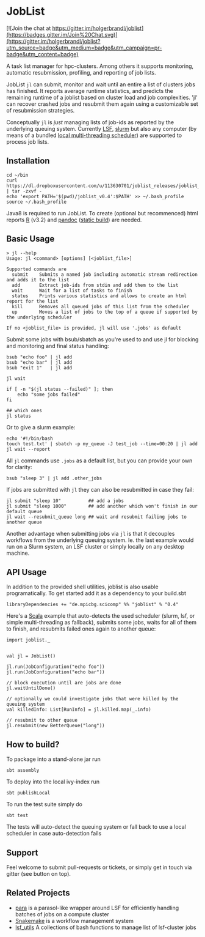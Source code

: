 JobList
=======

[![Join the chat at https://gitter.im/holgerbrandl/joblist](https://badges.gitter.im/Join%20Chat.svg)](https://gitter.im/holgerbrandl/joblist?utm_source=badge&utm_medium=badge&utm_campaign=pr-badge&utm_content=badge)


A task list manager for hpc-clusters. Among others it supports monitoring, automatic resubmission, profiling, and reporting of job lists.

JobList `jl` can submit, monitor and wait until an entire a list of clusters jobs has finished. It reports average runtime statistics, and predicts the remaining runtime of a joblist based on cluster load and job complexities. 'jl' can recover crashed jobs and resubmit them again using a customizable set of resubmission strategies.

Conceptually `jl` is *just* managing lists of job-ids as reported by the underlying queuing system. Currently [LSF](https://en.wikipedia.org/wiki/Platform_LSF), [slurm](http://slurm.schedmd.com/) but also any computer
(by means of a bundled [local multi-threading scheduler](https://github.com/holgerbrandl/joblist/blob/master/src/main/scala/joblist/local/LocalScheduler.scala)) are supported to process job lists.


Installation
------------

```
cd ~/bin
curl https://dl.dropboxusercontent.com/u/113630701/joblist_releases/joblist_installer_v0.4.tar.gz | tar -zxvf -
echo 'export PATH='$(pwd)/joblist_v0.4':$PATH' >> ~/.bash_profile
source ~/.bash_profile
```

Java8 is required to run JobList. To create (optional but recommenced) html reports [R](https://www.r-project.org/) (v3.2) and [pandoc](http://pandoc.org/) ([static build](https://github.com/jgm/pandoc/issues/11)) are needed.


Basic Usage
-----------


```
> jl --help
Usage: jl <command> [options] [<joblist_file>]

Supported commands are
  submit    Submits a named job including automatic stream redirection and adds it to the list
  add       Extract job-ids from stdin and add them to the list
  wait      Wait for a list of tasks to finish
  status    Prints various statistics and allows to create an html report for the list
  kill      Removes all queued jobs of this list from the scheduler
  up        Moves a list of jobs to the top of a queue if supported by the underlying scheduler

If no <joblist_file> is provided, jl will use '.jobs' as default

```


Submit some jobs with bsub/sbatch as you're used to and use jl for blocking and monitoring and final status handling:
```
bsub "echo foo" | jl add
bsub "echo bar" | jl add
bsub "exit 1"   | jl add

jl wait

if [ -n "$(jl status --failed)" ]; then
    echo "some jobs failed"
fi

## which ones
jl status
```

Or to give a slurm example:
```
echo '#!/bin/bash
touch test.txt' | sbatch -p my_queue -J test_job --time=00:20 | jl add
jl wait --report
```

All `jl` commands use `.jobs` as a default list, but you can provide your own for clarity:
```
bsub "sleep 3" | jl add .other_jobs
```

If jobs are submitted with `jl` they can also be resubmitted in case they fail:
```
jl submit "sleep 10"          ## add a jobs
jl submit "sleep 1000"        ## add another which won't finish in our default queue
jl wait --resubmit_queue long ## wait and resubmit failing jobs to another queue
```
Another advantage when submitting jobs via `jl` is that it decouples workflows from the underlying queuing system.
Ie. the last example would run on a Slurm system, an LSF cluster or simply locally on any desktop machine.

API Usage
---------

In addition to the provided shell utilities, joblist is also usable programatically. To get started add it as a dependency to your build.sbt

```
libraryDependencies += "de.mpicbg.scicomp" %% "joblist" % "0.4"
```

Here's a [Scala](http://www.scala-lang.org/) example that auto-detects the used scheduler (slurm, lsf, or simple multi-threading as fallback), submits some jobs, waits for all of them to finish, and resubmits failed ones again to another queue:
```
import joblist._


val jl = JobList()

jl.run(JobConfiguration("echo foo"))
jl.run(JobConfiguration("echo bar"))

// block execution until are jobs are done
jl.waitUntilDone()

// optionally we could investigate jobs that were killed by the queuing system
val killedInfo: List[RunInfo] = jl.killed.map(_.info)

// resubmit to other queue
jl.resubmit(new BetterQueue("long"))

```

How to build?
-----------------


To package into a stand-alone jar run
```
sbt assembly
```

To deploy into the local ivy-index run

```
sbt publishLocal
```

To run the test suite simply do
```
sbt test
```
The tests will auto-detect the queuing system or fall back to use a local scheduler in case auto-detection fails


Support
-------

Feel welcome to submit pull-requests or tickets,  or simply get in touch via gitter (see button on top).

Related Projects
----------------


* [para](https://github.com/hillerlab/ParasolLSF/) is a parasol-like wrapper around LSF for efficiently handling batches of jobs on a compute cluster
* [Snakemake](https://bitbucket.org/johanneskoester/snakemake/wiki/Home)  is a workflow management system
* [lsf_utils](https://github.com/holgerbrandl/datautils/blob/master/bash/lsf_utils.sh) A collections of bash functions to manage list of lsf-cluster jobs